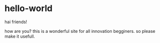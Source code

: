 # hello-world

hai friends!

how are you?
this is a wonderful site for all innovation begginers.
so please make it usefull.
